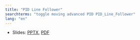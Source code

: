 ```yaml
---
title: "PID Line Follower"
searchterms: "toggle moving advanced PID PID_Line_Follower"
lang: "en"
---
```

 <ul>
 <li class="ng-binding">Slides:
 <a href="ProgrammingLessons/advanced/PID.pptx">PPTX</a>,
 <a href="ProgrammingLessons/advanced/PID.pdf">PDF</a>
 </li>
 </ul>
